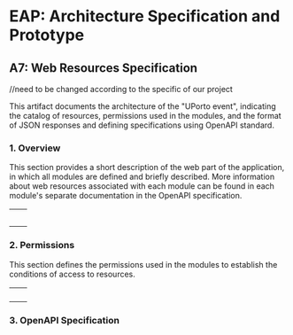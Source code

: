 # EAP: Architecture Specification and Prototype
## A7: Web Resources Specification

//need to be changed according to the specific of our project

This artifact documents the  architecture of the "UPorto event", indicating the catalog of resources, permissions used in the modules, and the format of JSON responses and defining specifications using OpenAPI standard.

### 1. Overview

This section provides a short description of the web part of the 
application, in which all modules are defined and briefly described. More information about web resources associated with each module can be found in each module's separate documentation in the OpenAPI specification.

|     |     |
| --------- | ---------- |
|     | 	|
|     | 	|
|     | 	|
|     | 	|
|     | 	|


### 2. Permissions

This section defines the permissions used in the modules to establish the conditions of access to resources.

|     |     |
| --------- | ---------- |
|     | 	|
|     | 	|
|     | 	|
|     | 	|

### 3. OpenAPI Specification
